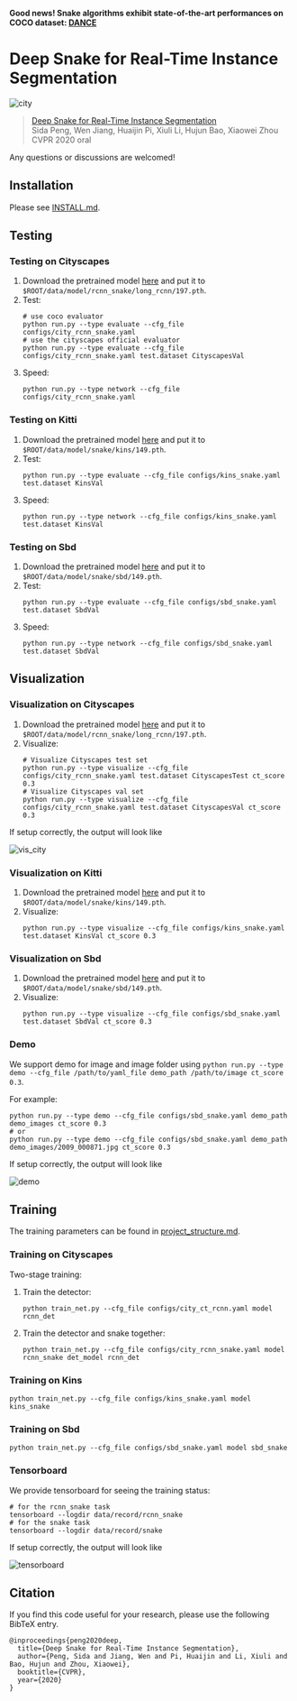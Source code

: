 **Good news! Snake algorithms exhibit state-of-the-art performances on COCO dataset: [DANCE](https://openaccess.thecvf.com/content/WACV2021/papers/Liu_DANCE_A_Deep_Attentive_Contour_Model_for_Efficient_Instance_Segmentation_WACV_2021_paper.pdf)**

# Deep Snake for Real-Time Instance Segmentation

![city](assets/snake_city.png)

> [Deep Snake for Real-Time Instance Segmentation](https://arxiv.org/pdf/2001.01629.pdf)  
> Sida Peng, Wen Jiang, Huaijin Pi, Xiuli Li, Hujun Bao, Xiaowei Zhou  
> CVPR 2020 oral

Any questions or discussions are welcomed!

## Installation

Please see [INSTALL.md](INSTALL.md).

## Testing

### Testing on Cityscapes

1. Download the pretrained model [here](https://zjueducn-my.sharepoint.com/:f:/g/personal/pengsida_zju_edu_cn/EnQgFOTnbBFJrtBngqdUJwsBzQ6D2ABQ0QZN8cQJPK5o3w?e=anYBe1) and put it to `$ROOT/data/model/rcnn_snake/long_rcnn/197.pth`.
2. Test:
    ```
    # use coco evaluator
    python run.py --type evaluate --cfg_file configs/city_rcnn_snake.yaml
    # use the cityscapes official evaluator
    python run.py --type evaluate --cfg_file configs/city_rcnn_snake.yaml test.dataset CityscapesVal
    ```
3. Speed:
    ```
    python run.py --type network --cfg_file configs/city_rcnn_snake.yaml
    ```

### Testing on Kitti

1. Download the pretrained model [here](https://zjueducn-my.sharepoint.com/:f:/g/personal/pengsida_zju_edu_cn/EnQgFOTnbBFJrtBngqdUJwsBzQ6D2ABQ0QZN8cQJPK5o3w?e=anYBe1) and put it to `$ROOT/data/model/snake/kins/149.pth`.
2. Test:
    ```
    python run.py --type evaluate --cfg_file configs/kins_snake.yaml test.dataset KinsVal
    ```
3. Speed:
    ```
    python run.py --type network --cfg_file configs/kins_snake.yaml test.dataset KinsVal
    ```

### Testing on Sbd

1. Download the pretrained model [here](https://zjueducn-my.sharepoint.com/:f:/g/personal/pengsida_zju_edu_cn/EnQgFOTnbBFJrtBngqdUJwsBzQ6D2ABQ0QZN8cQJPK5o3w?e=anYBe1) and put it to `$ROOT/data/model/snake/sbd/149.pth`.
2. Test:
    ```
    python run.py --type evaluate --cfg_file configs/sbd_snake.yaml test.dataset SbdVal
    ```
3. Speed:
    ```
    python run.py --type network --cfg_file configs/sbd_snake.yaml test.dataset SbdVal
    ```

## Visualization

### Visualization on Cityscapes

1. Download the pretrained model [here](https://zjueducn-my.sharepoint.com/:f:/g/personal/pengsida_zju_edu_cn/EnQgFOTnbBFJrtBngqdUJwsBzQ6D2ABQ0QZN8cQJPK5o3w?e=anYBe1) and put it to `$ROOT/data/model/rcnn_snake/long_rcnn/197.pth`.
2. Visualize:
    ```
    # Visualize Cityscapes test set
    python run.py --type visualize --cfg_file configs/city_rcnn_snake.yaml test.dataset CityscapesTest ct_score 0.3
    # Visualize Cityscapes val set
    python run.py --type visualize --cfg_file configs/city_rcnn_snake.yaml test.dataset CityscapesVal ct_score 0.3
    ```

If setup correctly, the output will look like

![vis_city](assets/vis_city.png)

### Visualization on Kitti

1. Download the pretrained model [here](https://zjueducn-my.sharepoint.com/:f:/g/personal/pengsida_zju_edu_cn/EnQgFOTnbBFJrtBngqdUJwsBzQ6D2ABQ0QZN8cQJPK5o3w?e=anYBe1) and put it to `$ROOT/data/model/snake/kins/149.pth`.
2. Visualize:
    ```
    python run.py --type visualize --cfg_file configs/kins_snake.yaml test.dataset KinsVal ct_score 0.3
    ```

### Visualization on Sbd

1. Download the pretrained model [here](https://zjueducn-my.sharepoint.com/:f:/g/personal/pengsida_zju_edu_cn/EnQgFOTnbBFJrtBngqdUJwsBzQ6D2ABQ0QZN8cQJPK5o3w?e=anYBe1) and put it to `$ROOT/data/model/snake/sbd/149.pth`.
2. Visualize:
    ```
    python run.py --type visualize --cfg_file configs/sbd_snake.yaml test.dataset SbdVal ct_score 0.3
    ```

### Demo

We support demo for image and image folder using `python run.py --type demo --cfg_file /path/to/yaml_file demo_path /path/to/image ct_score 0.3`.

For example:

```
python run.py --type demo --cfg_file configs/sbd_snake.yaml demo_path demo_images ct_score 0.3
# or
python run.py --type demo --cfg_file configs/sbd_snake.yaml demo_path demo_images/2009_000871.jpg ct_score 0.3
```

If setup correctly, the output will look like

![demo](assets/demo.png)

## Training

The training parameters can be found in [project_structure.md](project_structure.md).

### Training on Cityscapes

Two-stage training:

1. Train the detector:
    ```
    python train_net.py --cfg_file configs/city_ct_rcnn.yaml model rcnn_det
    ```
2. Train the detector and snake together:
    ```
    python train_net.py --cfg_file configs/city_rcnn_snake.yaml model rcnn_snake det_model rcnn_det
    ```

### Training on Kins

```
python train_net.py --cfg_file configs/kins_snake.yaml model kins_snake
```

### Training on Sbd

```
python train_net.py --cfg_file configs/sbd_snake.yaml model sbd_snake
```

### Tensorboard

We provide tensorboard for seeing the training status:

```
# for the rcnn_snake task
tensorboard --logdir data/record/rcnn_snake
# for the snake task
tensorboard --logdir data/record/snake
```

If setup correctly, the output will look like

![tensorboard](assets/snake_tensorboard.png)

## Citation

If you find this code useful for your research, please use the following BibTeX entry.

```
@inproceedings{peng2020deep,
  title={Deep Snake for Real-Time Instance Segmentation},
  author={Peng, Sida and Jiang, Wen and Pi, Huaijin and Li, Xiuli and Bao, Hujun and Zhou, Xiaowei},
  booktitle={CVPR},
  year={2020}
}
```
